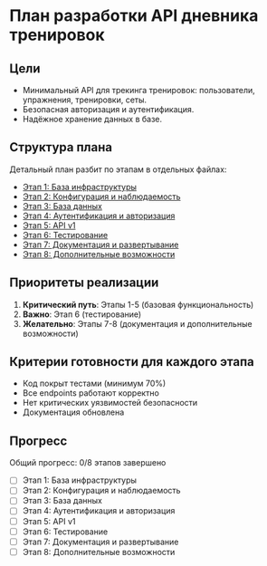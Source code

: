 # План разработки API дневника тренировок

## Цели
- Минимальный API для трекинга тренировок: пользователи, упражнения, тренировки, сеты.
- Безопасная авторизация и аутентификация.
- Надёжное хранение данных в базе.

## Структура плана
Детальный план разбит по этапам в отдельных файлах:

- [Этап 1: База инфраструктуры](./stages/01-infrastructure.md)
- [Этап 2: Конфигурация и наблюдаемость](./stages/02-config-observability.md)
- [Этап 3: База данных](./stages/03-database.md)
- [Этап 4: Аутентификация и авторизация](./stages/04-auth.md)
- [Этап 5: API v1](./stages/05-api-v1.md)
- [Этап 6: Тестирование](./stages/06-testing.md)
- [Этап 7: Документация и развертывание](./stages/07-deployment.md)
- [Этап 8: Дополнительные возможности](./stages/08-additional.md)

## Приоритеты реализации
1. **Критический путь**: Этапы 1-5 (базовая функциональность)
2. **Важно**: Этап 6 (тестирование)
3. **Желательно**: Этапы 7-8 (документация и дополнительные возможности)

## Критерии готовности для каждого этапа
- Код покрыт тестами (минимум 70%)
- Все endpoints работают корректно
- Нет критических уязвимостей безопасности
- Документация обновлена

## Прогресс
Общий прогресс: 0/8 этапов завершено

- [ ] Этап 1: База инфраструктуры
- [ ] Этап 2: Конфигурация и наблюдаемость
- [ ] Этап 3: База данных
- [ ] Этап 4: Аутентификация и авторизация
- [ ] Этап 5: API v1
- [ ] Этап 6: Тестирование
- [ ] Этап 7: Документация и развертывание
- [ ] Этап 8: Дополнительные возможности